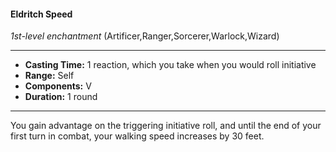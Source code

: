 #### Eldritch Speed
*1st-level enchantment* (Artificer,Ranger,Sorcerer,Warlock,Wizard)
___
- **Casting Time:** 1 reaction, which you take when you would roll initiative
- **Range:** Self
- **Components:** V
- **Duration:** 1 round
---
You gain advantage on the triggering initiative roll,
and until the end of your first turn in combat, your
walking speed increases by 30 feet.
